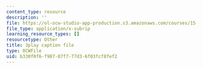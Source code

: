 ```yaml
---
content_type: resource
description: ''
file: https://ol-ocw-studio-app-production.s3.amazonaws.com/courses/15-031j-energy-decisions-markets-and-policies-spring-2012/b330f0f6f98787f777d36f03fcf8fef2_hVYBgsi0JcM.srt
file_type: application/x-subrip
learning_resource_types: []
resourcetype: Other
title: 3play caption file
type: OCWFile
uid: b330f0f6-f987-87f7-77d3-6f03fcf8fef2
---
```

